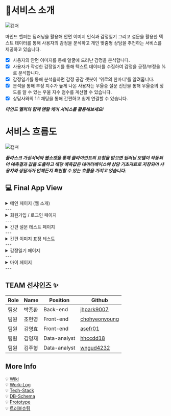 # 📑서비스 소개
![캡쳐](https://cdn.discordapp.com/attachments/913024312733204493/1219825059406020608/dd7b56c822c1640d.png?ex=660cb59d&is=65fa409d&hm=64e392b35c130ad387f37b6337796f2340070f3f654360d7fc4d00c7d76efba3&)

마인드 헬퍼는 딥러닝을 활용해 안면 이미지 인식과 감정일기 그리고 설문을 활용한 텍스트 데이터를 통해 사용자의 감정을 분석하고 개인 맞춤형 상담을 추천하는 서비스를 제공하고 있습니다.
- [x] 사용자의 안면 이미지를 통해 얼굴에 드러난 감정을 분석합니다.
- [x] 사용자가 작성한 감정일기를 통해 텍스트 데이터를 수집하여 감정을 긍정/부정을 %로 분석합니다.
- [x] 감정일기를 통해 분석을하면 감정 공감 챗봇이 '위로의 한마디'를 알려줍니다.
- [x] 분석을 통해 부정 지수가 높게 나온 사용자는 우울증 설문 진단을 통해 우울증의 정도를 알 수 있는 우울 지수 점수를 계산할 수 있습니다.
- [x] 상담사와의 1:1 채팅을 통해 간편하고 쉽게 연결할 수 있습니다.

***마인드 헬퍼와 함께 멘탈 케어 서비스를 활용해보세요!***

# 서비스 흐름도
![캡쳐](https://cdn.discordapp.com/attachments/913024312733204493/1219825062044237844/ed8833e50b3b5272.png?ex=660cb59e&is=65fa409e&hm=bc107dcbf4481e20cb14641414425026ea766f5cd2d029239853bab2ac4da20a&)

***플라스크 가상서버와 웹소켓을 통해 클라이언트의 요청을 받으면 딥러닝 모델이 작동되어 예측결과 값을 도출하고 해당 예측값은 데이터베이스에 상담 기초자료로 저장되어 사용자와 상담사가 언제든지 확인할 수 있는 흐름을 가지고 있습니다.***

## 💻 Final App View
<details>
<summary>메인 페이지 (웹 소개)</summary>
<div markdown="1">
  <img src='https://cdn.discordapp.com/attachments/913024312733204493/1219825060379099287/2.jpg?ex=660cb59d&is=65fa409d&hm=e97901d2aadc303dc7b1794f3561c92675949a4c7b12deac875c427083c9afde&'/>  
</div>
</details>
---
<details>
<summary>회원가입 / 로그인 페이지</summary>
<div markdown="1">
  <img src='https://cdn.discordapp.com/attachments/913024312733204493/1219825062828572702/c805e236b59dfb8a.jpg?ex=660cb59e&is=65fa409e&hm=611d6efeca3430fd21e85bc373346982622cedcf10304c6c7a93ef7dd584c693&'/>
  <img src='https://cdn.discordapp.com/attachments/913024312733204493/1219825000010485820/fd7bbe44ee2430ad.jpg?ex=660cb58f&is=65fa408f&hm=a8878256573967957bc294dc7082da8a80f4f9f9b9a16f6c93d023dcac62a8ae&'/>
</div>
</details>
---
<details>
<summary>간편 설문 테스트 페이지</summary>
<div markdown="1">
  <img src='https://cdn.discordapp.com/attachments/913024312733204493/1219824996898312192/2.jpg?ex=660cb58e&is=65fa408e&hm=181a22c799a164eeca4b9f84028978bf4506df82e018e858c74b4f05799f9696&'/>
  <img src='https://cdn.discordapp.com/attachments/913024312733204493/1219824997321674762/bada4f3df995b122.jpg?ex=660cb58e&is=65fa408e&hm=43f2b28d792d6be9b3eddbfb05444d054d2a4eadbbf1a15b0f1d941e2e0bca8d&'/>
</div>
</details>
---
<details>
<summary>간편 이미지 표정 테스트</summary>
<div markdown="1">
  <img src='https://cdn.discordapp.com/attachments/913024312733204493/1219824998332502077/5d141b9f1722ba2f.jpg?ex=660cb58e&is=65fa408e&hm=88f197f2de117a6dc626d684d3dca2bba4a12e1e8e4d129cd84b7eab6434866c&'/>
  <img src='https://cdn.discordapp.com/attachments/913024312733204493/1219824997938499625/2.jpg?ex=660cb58e&is=65fa408e&hm=419d7bfc320532ced8c80516151124bc2ea1a388b4c31095d64227e0334af6a5&'/>
</div>
</details>
---
<details>
<summary>감정일기 페이지</summary>
<div markdown="1">
  <img src='https://cdn.discordapp.com/attachments/913024312733204493/1219824999175819295/4838d51d7380b766.jpg?ex=660cb58f&is=65fa408f&hm=2b81f8734d49813cb78935fd27702f57df1361df6a03fc7a32ffd1d34bee5228&'/>
  <img src='https://cdn.discordapp.com/attachments/913024312733204493/1219824998751928361/2.jpg?ex=660cb58e&is=65fa408e&hm=17579de07e67c7ce17578401b880b6d25b0d8fd5aef87b2d4ce3c0f18e439574&'/>
</div>
</details>
---
<details>
<summary>마이 페이지</summary>
<div markdown="1">
  <img src='https://cdn.discordapp.com/attachments/913024312733204493/1219825000467402893/f5e5561c15d7a389.jpg?ex=660cb58f&is=65fa408f&hm=0694206b84e9c263117e04ede30c3efa14f2c8815aad63b26581698cb2b492ff&'/>
</div>
</details>
---

## TEAM 선샤인즈 ✨
|Role|Name|Position|Github|
|----|----|--------|------|
|팀장|박종환|Back-end|[jhpark9007](https://github.com/Dzeko9)|
|팀원|조현영|Front-end|[chohyeonyoung](https://github.com/chohyeonyoung)|
|팀원|김영효|Front-end|[asefr01](https://github.com/asefr01)|
|팀원|김영재|Data-analyst|[hhccdd18](https://github.com/hhccdd18)|
|팀원|김주형|Data-analyst|[wngud4232](https://github.com/wngud4232)|

## More Info
💡 [Wiki](https://github.com/2021-SMHRD-KDT-BigData-17/MindHelpler/wiki) <br>
💡 [Work-Log](https://github.com/2021-SMHRD-KDT-BigData-17/MindHelpler/wiki/Worklog) <br>
💡 [Tech-Stack](https://github.com/2021-SMHRD-KDT-BigData-17/MindHelpler/wiki/Tech-Stack) <br>
💡 [DB-Schema](https://github.com/2021-SMHRD-KDT-BigData-17/MindHelpler/wiki/DB-Schema) <br>
💡 [Prototype](https://github.com/2021-SMHRD-KDT-BigData-17/MindHelpler/wiki/Prototype) <br>
💡 [트러블슈팅](https://github.com/2021-SMHRD-KDT-BigData-17/MindHelpler/wiki/%ED%8A%B8%EB%9F%AC%EB%B8%94-%EC%8A%88%ED%8C%85)
